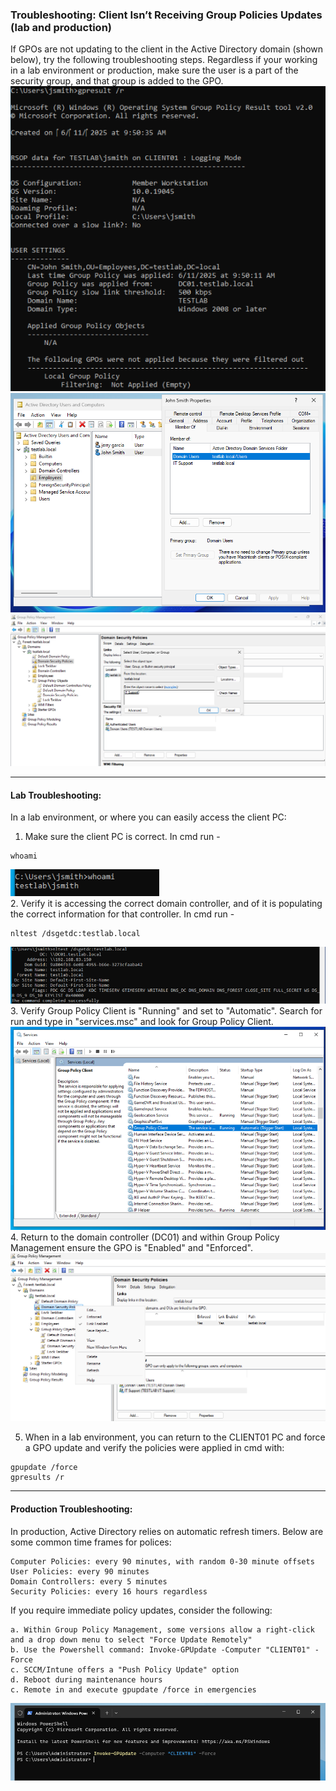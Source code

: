 ### Troubleshooting: Client Isn’t Receiving Group Policies Updates (lab and production)
If GPOs are not updating to the client in the Active Directory domain (shown below), try the following troubleshooting steps.
Regardless if your working in a lab environment or production, make sure the user is a part of the security group, and that group is added to the GPO.  
![gpresults output](https://github.com/nickbruggen90/LabsVol8021Q/blob/main/Project%201.1%3A%20Active%20Directory%20and%20Windows%2010%20Integration/Images/Screenshot%202025-06-11%20095437.png)
![user group verification](https://github.com/nickbruggen90/LabsVol8021Q/blob/main/Project%201.1%3A%20Active%20Directory%20and%20Windows%2010%20Integration/Images/Screenshot%202025-06-11%20112029.png)
![group/GPO verification](https://github.com/nickbruggen90/LabsVol8021Q/blob/main/Project%201.1%3A%20Active%20Directory%20and%20Windows%2010%20Integration/Images/Screenshot%202025-06-11%20102411.png)

---

#### Lab Troubleshooting:
In a lab environment, or where you can easily access the client PC:
1. Make sure the client PC is correct. In cmd run -
```
whoami
```
![whoami results](https://github.com/nickbruggen90/LabsVol8021Q/blob/main/Project%201.1%3A%20Active%20Directory%20and%20Windows%2010%20Integration/Images/Screenshot%202025-06-11%20102455.png)  
2. Verify it is accessing the correct domain controller, and of it is populating the correct information for that controller. In cmd run -
```
nltest /dsgetdc:testlab.local
```
![nltest results](https://github.com/nickbruggen90/LabsVol8021Q/blob/main/Project%201.1%3A%20Active%20Directory%20and%20Windows%2010%20Integration/Images/Screenshot%202025-06-11%20102535.png)  
3. Verify Group Policy Client is "Running" and set to "Automatic". Search for run and type in "services.msc" and look for Group Policy Client.
![services.msc output](https://github.com/nickbruggen90/LabsVol8021Q/blob/main/Project%201.1%3A%20Active%20Directory%20and%20Windows%2010%20Integration/Images/Screenshot%202025-06-11%20102619.png)  
4. Return to the domain controller (DC01) and within Group Policy Management ensure the GPO is "Enabled" and "Enforced".
![DC enabled/enforced](https://github.com/nickbruggen90/LabsVol8021Q/blob/main/Project%201.1%3A%20Active%20Directory%20and%20Windows%2010%20Integration/Images/Screenshot%202025-06-11%20102731.png)

5. When in a lab environment, you can return to the CLIENT01 PC and force a GPO update and verify the policies were applied in cmd with:
```
gpupdate /force
gpresults /r
```

---

#### Production Troubleshooting:
In production, Active Directory relies on automatic refresh timers. Below are some common time frames for polices:
```
Computer Policies: every 90 minutes, with random 0-30 minute offsets
User Policies: every 90 minutes
Domain Controllers: every 5 minutes
Security Policies: every 16 hours regardless
```
If you require immediate policy updates, consider the following:
```
a. Within Group Policy Management, some versions allow a right-click and a drop down menu to select "Force Update Remotely"
b. Use the Powershell command: Invoke-GPUpdate -Computer "CLIENT01" -Force
c. SCCM/Intune offers a "Push Policy Update" option
d. Reboot during maintenance hours
c. Remote in and execute gpupdate /force in emergencies
```
![example 1](https://github.com/nickbruggen90/LabsVol8021Q/blob/main/Project%201.1%3A%20Active%20Directory%20and%20Windows%2010%20Integration/Images/Screenshot%202025-06-11%20105101.png)
